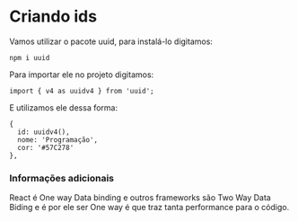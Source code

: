 # Criando ids

Vamos utilizar o pacote uuid, para instalá-lo digitamos:

    npm i uuid

Para importar ele no projeto digitamos:

    import { v4 as uuidv4 } from 'uuid';

E utilizamos ele dessa forma:

    {
      id: uuidv4(),
      nome: 'Programação',
      cor: '#57C278'
    },

### Informações adicionais

React é One way Data binding e outros frameworks são Two Way Data Biding e é por ele ser One way é que traz tanta performance para o código.
